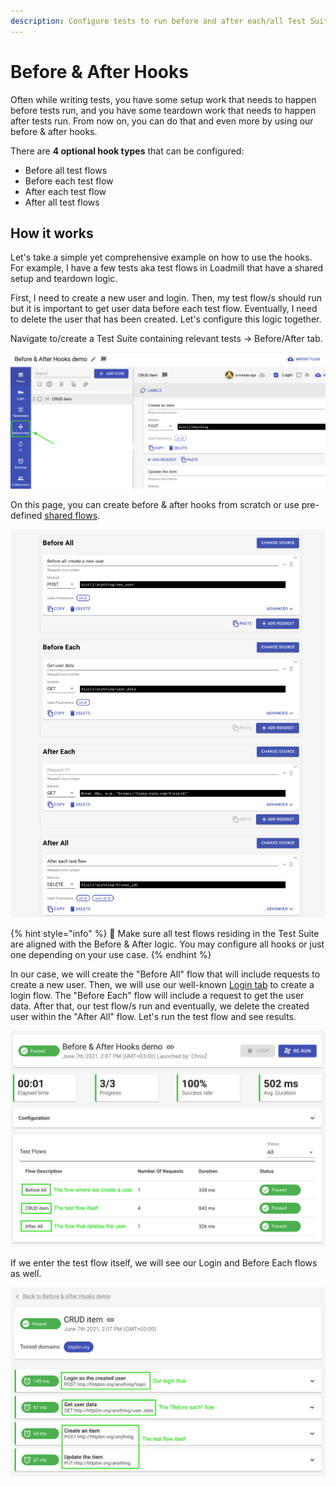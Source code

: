 ```yaml
---
description: Configure tests to run before and after each/all Test Suite flows.
---
```


# Before & After Hooks

Often while writing tests, you have some setup work that needs to happen before tests run, and you have some teardown work that needs to happen after tests run. From now on, you can do that and even more by using our before & after hooks.

There are **4 optional hook types** that can be configured:

* Before all test flows
* Before each test flow
* After each test flow
* After all test flows

## How it works

Let's take a simple yet comprehensive example on how to use the hooks. For example, I have a few tests aka test flows in Loadmill that have a shared setup and teardown logic. 

First, I need to create a new user and login. Then, my test flow/s should run but it is important to get user data before each test flow. Eventually, I need to delete the user that has been created. Let's configure this logic together. 

Navigate to/create a Test Suite containing relevant tests -&gt; Before/After tab.

![Before &amp; After tab within a Test Suite](../../.gitbook/assets/screenshot-2021-06-07t140937.766.png)

On this page, you can create before & after hooks from scratch or use pre-defined [shared flows](https://docs.loadmill.com/collaboration/shared-flows).

![](../../.gitbook/assets/screen-shot-2021-06-07-at-14.14.29.png)

{% hint style="info" %}
🧠 Make sure all test flows residing in the Test Suite are aligned with the Before & After logic. You may configure all hooks or just one depending on your use case.
{% endhint %}

In our case, we will create the "Before All" flow that will include requests to create a new user. Then, we will use our well-known [Login tab](https://docs.loadmill.com/api-testing/test-suite-editor/global-login-flow) to create a login flow. The "Before Each" flow will include a request to get the user data. After that, our test flow/s run and eventually, we delete the created user within the "After All" flow. Let's run the test flow and see results.

![](../../.gitbook/assets/screenshot-2021-06-07t142513.907.png)

If we enter the test flow itself, we will see our Login and Before Each flows as well.

![](../../.gitbook/assets/screenshot-2021-06-07t142651.250.png)













